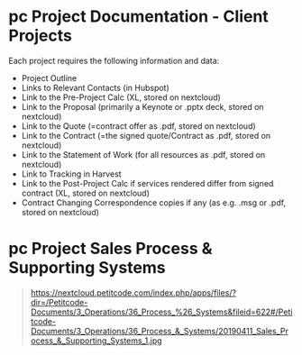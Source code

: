 <!-- TITLE: Documentation -->
<!-- SUBTITLE: A Quick Summary of Necessary Documentation -->

# pc Project Documentation - Client Projects

Each project requires the following information and data: 
- Project Outline
- Links to Relevant Contacts (in Hubspot)
- Link to the Pre-Project Calc (XL, stored on nextcloud)
- Link to the Proposal (primarily a Keynote or .pptx deck, stored on nextcloud)
- Link to the Quote (=contract offer as .pdf, stored on nextcloud)
- Link to the Contract (=the signed quote/Contract as .pdf, stored on nextcloud)
- Link to the Statement of Work (for all resources as .pdf, stored on nextcloud)
- Link to Tracking in Harvest
- Link to the Post-Project Calc if services rendered differ from signed contract (XL, stored on nextcloud)
- Contract Changing Correspondence copies if any (as e.g. .msg or .pdf, stored on nextcloud)


# pc Project Sales Process & Supporting Systems
> https://nextcloud.petitcode.com/index.php/apps/files/?dir=/Petitcode-Documents/3_Operations/36_Process_%26_Systems&fileid=622#/Petitcode-Documents/3_Operations/36_Process_&_Systems/20190411_Sales_Process_&_Supporting_Systems_1.jpg
> 
